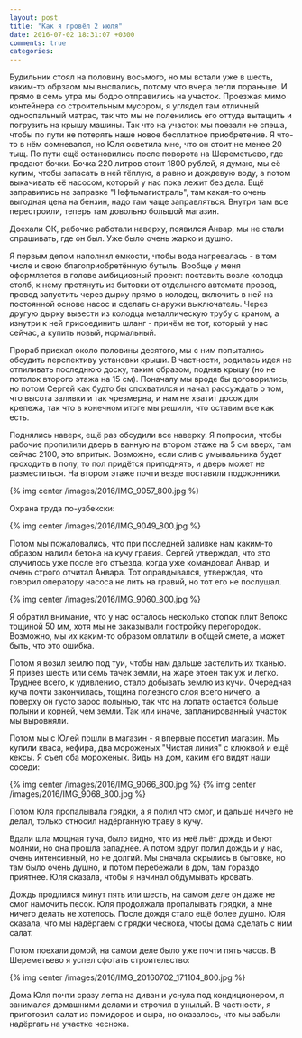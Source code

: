 ```yaml
---
layout: post
title: "Как я провёл 2 июля"
date: 2016-07-02 18:31:07 +0300
comments: true
categories: 
---
```

Будильник стоял на половину восьмого, но мы встали уже в шесть, каким-то обрзаом мы выспались, потому что вчера легли пораньше. И прямо в семь утра мы бодро отправились на участок. Проезжая мимо контейнера со строительным мусором, я углядел там отличный односпальный матрас, так что мы не поленились его оттуда вытащить и погрузить на крышу машины. Так что на участок мы поезали не спеша, чтобы по пути не потерять наше новое бесплатное приобретение. Я что-то в нём сомневался, но Юля осветила мне, что он стоит не менее 20 тыщ. По пути ещё остановились после поворота на Шереметьево, где продают бочки. Бочка 220 литров стоит 1800 рублей, я думаю, мы её купим, чтобы запасать в ней тёплую, а равно и дождевую воду, а потом выкачивать её насосом, который у нас пока лежит без дела. Ещё заправились на заправке "Нефтьмагистраль", там какая-то очень выгодная цена на бензин, надо там чаще заправляться. Внутри там все перестроили, теперь там довольно большой магазин.

Доехали ОК, рабочие работали наверху, появился Анвар, мы не стали спрашивать, где он был. Уже было очень жарко и душно.

Я первым делом наполнил емкости, чтобы вода нагревалась - в том числе и свою благоприобретённую бутыль. Вообще у меня оформляется в голове амбициозный проект: поставить возле колодца столб, к нему протянуть из бытовки от отдельного автомата провод, провод запустить через дырку прямо в колодец, включить в ней на постоянной основе насос и сделать снаружи выключатель. Через другую дырку вывести из колодца металлическую трубу с краном, а изнутри к ней присоединить шланг - причём не тот, который у нас сейчас, а купить новый, нормальный.

Прораб приехал около половины десятого, мы с ним попытались обсудить перспективу установки крыши. В частности, родилась идея не отпиливать последнюю доску, таким образом, подняв крышу (но не потолок второго этажа на 15 см). Поначалу мы вроде бы договорились, но потом Сергей как будто бы спохватился и начал рассуждать о том, что высота заливки и так чрезмерна, и нам не хватит досок для крепежа, так что в конечном итоге мы решили, что оставим все как есть.
 
Поднялись наверх, ещё раз обсудили все наверху. Я попросил, чтобы рабочие пропилили дверь в ванную на втором этаже на 5 см вверх, там сейчас 2100, это впритык. Возможно, если слив с умывальника будет проходить в полу, то пол придётся приподнять, и дверь может не разместиться. На втором этаже почти везде поставили подоконники.

{% img center /images/2016/IMG_9057_800.jpg %}

Охрана труда по-узбекски:

{% img center /images/2016/IMG_9049_800.jpg %}
 
Потом мы пожаловались, что при последней заливке нам каким-то образом налили бетона на кучу гравия. Сергей утверждал, что это случилось уже после его отъезда, когда уже командовал Анвар, и очень строго отчитал Анвара. Тот оправдывался, утверждая, что говорил оператору насоса не лить на гравий, но тот его не послушал. 

{% img center /images/2016/IMG_9060_800.jpg %}
 
Я обратил внимание, что у нас осталось несколько стопок плит Велокс тощиной 50 мм, хотя мы не заказывали постройку перегородок. Возможно, мы их каким-то образом оплатили в общей смете, а может быть, что это ошибка. 
 
Потом я возил землю под туи, чтобы нам дальше застелить их тканью. Я привез шесть или семь тачек земли, на жаре этоен так уж и легко. Труднее всего, к удивлению, стало добывать землю из кучи. Очередная куча почти закончилась, тощина полезного слоя всего ничего, а поверху он густо зарос полынью, так что на лопате остается больше полыни и корней, чем земли. Так или иначе, запланированный участок мы выровняли.
 
Потом мы с Юлей пошли в магазин - я впервые посетил магазин. Мы купили кваса, кефира, два мороженых "Чистая линия" с клюквой и ещё кексы. Я съел оба мороженых. Виды на дом, каким его видят наши соседи:
 
{% img center /images/2016/IMG_9066_800.jpg %}
{% img center /images/2016/IMG_9068_800.jpg %}

Потом Юля пропалывала грядки, а я полил что смог, и дальше ничего не делал, только относил надёрганную траву в кучу.

Вдали шла мощная туча, было видно, что из неё льёт дождь и бьют молнии, но она прошла западнее. А потом вдруг полил дождь и у нас, очень интенсивный, но не долгий. Мы сначала скрылись в бытовке, но там было очень душно, и потом перебежали в дом, там гораздо приятнее. Юля сказала, чтобы я начинал обдумывать кровать.

Дождь продлился минут пять или шесть, на самом деле он даже не смог намочить песок. Юля продолжала пропалывать грядки, а мне ничего делать не хотелось. После дождя стало ещё более душно. Юля сказала, что мы надёргаем с грядки чеснока, чтобы дома сделать с ним салат.

Потом поехали домой, на самом деле было уже почти пять часов. В Шереметьево я успел сфотать строительство:

{% img center /images/2016/IMG_20160702_171104_800.jpg %}

Дома Юля почти сразу легла на диван и уснула под кондиционером, я занимался домашними делами и строчил в унылый. В частности, я приготовил салат из помидоров и сыра, но оказалось, что мы забыли надёргать на участке чеснока.